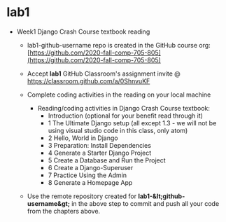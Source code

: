 # lab1
- Week1 Django Crash Course textbook reading
  - lab1-github-username repo is created in the GitHub course org:[https://github.com/2020-fall-comp-705-805](https://github.com/2020-fall-comp-705-805)
  - Accept **lab1** GitHub Classroom&#39;s assignment invite @ https://classroom.github.com/a/0ShnvuKF

  - Complete coding activities in the reading on your local machine
    - Reading/coding activities in Django Crash Course textbook:
      - Introduction (optional for your benefit read through it)
      - 1 The Ultimate Django setup (all except 1.3 - we will not be using visual studio code in this class, only atom)
      - 2 Hello, World in Django
      - 3 Preparation: Install Dependencies
      - 4 Generate a Starter Django Project
      - 5 Create a Database and Run the Project
      - 6 Create a Django-Superuser
      - 7 Practice Using the Admin
      - 8 Generate a Homepage App
  - Use the remote repository created for **lab1-\&lt;github-username\&gt;** in the above step to commit and push all your code from the chapters above.
